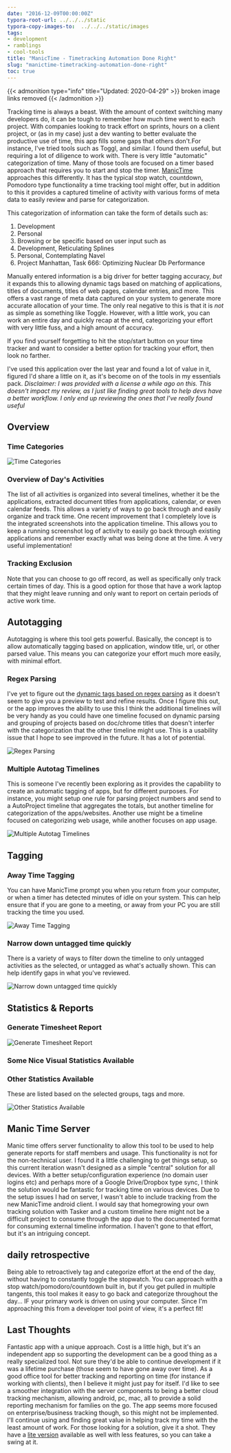 ```yaml
---
date: "2016-12-09T00:00:00Z"
typora-root-url: ../../../static
typora-copy-images-to:  ../../../static/images
tags:
- development
- ramblings
- cool-tools
title: "ManicTime - Timetracking Automation Done Right"
slug: "manictime-timetracking-automation-done-right"
toc: true
---
```


{{< admonition type="info" title="Updated: 2020-04-29" >}}
broken image links removed
{{< /admonition >}}

Tracking time is always a beast. With the amount of context switching many developers do, it can be tough to remember how much time went to each project. With companies looking to track effort on sprints, hours on a client project, or (as in my case) just a dev wanting to better evaluate the productive use of time, this app fills some gaps that others don't.For instance, I've tried tools such as Toggl, and similar. I found them useful, but requiring a lot of diligence to work with. There is very little "automatic" categorization of time. Many of those tools are focused on a timer based approach that requires you to start and stop the timer.
[ManicTime](http://bit.ly/2e9tsDZ) approaches this differently. It has the typical stop watch, countdown, Pomodoro type functionality a time tracking tool might offer, but in addition to this it provides a captured timeline of activity with various forms of meta data to easily review and parse for categorization.

This categorization of information can take the form of details such as:

1. Development
2. Personal
3. Browsing
or be specific based on user input such as
4. Development, Reticulating Splines
5. Personal, Contemplating Navel
6. Project Manhattan, Task 666: Optimizing Nuclear Db Performance

Manually entered information is a big driver for better tagging accuracy, _but_ it expands this to allowing dynamic tags based on matching of applications, titles of documents, titles of web pages, calendar entries, and more. This offers a vast range of meta data captured on your system to generate more accurate allocation of your time. The only real negative to this is that it is _not_ as simple as something like Toggle. However, with a little work, you can work an entire day and quickly recap at the end, categorizing your effort with very little fuss, and a high amount of accuracy.

If you find yourself forgetting to hit the stop/start button on your time tracker and want to consider a better option for tracking your effort, then look no farther.

I've used this application over the last year and found a lot of value in it, figured I'd share a little on it, as it's become on of the tools in my essentials pack. _Disclaimer: I was provided with a license a while ago on this. This doesn't impact my review, as I just like finding great tools to help devs have a better workflow. I only end up reviewing the ones that I've really found useful_

## Overview

### Time Categories

![Time Categories](/images/time-categories.png)

### Overview of Day's Activities

The list of all activities is organized into several timelines, whether it be the applications, extracted document titles from applications, calendar, or even calendar feeds. This allows a variety of ways to go back through and easily organize and track time. One recent improvement that I completely love is the integrated screenshots into the application timeline. This allows you to keep a running screenshot log of activity to easily go back through existing applications and remember exactly what was being done at the time. A very useful implementation!

### Tracking Exclusion

Note that you can choose to go off record, as well as specifically only track certain times of day. This is a good option for those that have a work laptop that they might leave running and only want to report on certain periods of active work time.

## Autotagging

Autotagging is where this tool gets powerful. Basically, the concept is to allow automatically tagging based on application, window title, url, or other parsed value. This means you can categorize your effort much more easily, with minimal effort.

### Regex Parsing

I've yet to figure out the [dynamic tags based on regex parsing](http://bit.ly/2dLECP9) as it doesn't seem to give you a preview to test and refine results. Once I figure this out, or the app improves the ability to use this I think the additional timelines will be very handy as you could have one timeline focused on dynamic parsing and grouping of projects based on doc/chrome titles that doesn't interfer with the categorization that the other timeline might use.
This is a usability issue that I hope to see improved in the future. It has a lot of potential.

![Regex Parsing](/images/regex-parsing.png)

### Multiple Autotag Timelines

This is someone I've recently been exploring as it provides the capability to create an automatic tagging of apps, but for different purposes. For instance, you might setup one rule for parsing project numbers and send to a AutoProject timeline that aggregates the totals, but another timeline for categorization of the apps/websites. Another use might be a timeline focused on categorizing web usage, while another focuses on app usage.

![Multiple Autotag Timelines](/images/multiple-autotag-timelines.png)

## Tagging

### Away Time Tagging

You can have ManicTime prompt you when you return from your computer, or when a timer has detected minutes of idle on your system. This can help ensure that if you are gone to a meeting, or away from your PC you are still tracking the time you used.

![Away Time Tagging](/images/away-time-tagging.png)

### Narrow down untagged time quickly

There is a variety of ways to filter down the timeline to only untagged activities as the selected, or untagged as what's actually shown. This can help identify gaps in what you've reviewed.

![Narrow down untagged time quickly](/images/narrow-down-untagged-time-quickly.png)

## Statistics & Reports

### Generate Timesheet Report

![Generate Timesheet Report](/images/generate-timesheet-report.png)

### Some Nice Visual Statistics Available

### Other Statistics Available

These are listed based on the selected groups, tags and more.

![Other Statistics Available](/images/other-statistics-available.png)

## Manic Time Server

Manic time offers server functionality to allow this tool to be used to help generate reports for staff members and usage.
This functionality is not for the non-technical user. I found it a little challenging to get things setup, so this current iteration wasn't designed as a simple "central" solution for all devices. With a better setup/configuration experience (no domain user logins etc) and perhaps more of a Google Drive/Dropbox type sync, I think the solution would be fantastic for tracking time on various devices.
Due to the setup issues I had on server, I wasn't able to include tracking from the new ManicTime android client.
I would say that homegrowing your own tracking solution with Tasker and a custom timeline here might not be a difficult project to consume through the app due to the documented format for consuming external timeline information. I haven't gone to that effort, but it's an intriguing concept.

## daily retrospective

Being able to retroactively tag and categorize effort at the end of the day, without having to constantly toggle the stopwatch. You can approach with a stop watch/pomodoro/countdown built in, but if you get pulled in multiple tangents, this tool makes it easy to go back and categorize throughout the day... IF your primary work is driven on using your computer. Since I'm approaching this from a developer tool point of view, it's a perfect fit!

## Last Thoughts

Fantastic app with a unique approach.
Cost is a little high, but it's an independent app so supporting the development can be a good thing as a really specialized tool. Not sure they'd be able to continue development if it was a lifetime purchase (those seem to have gone away over time). As a good office tool for better tracking and reporting on time (for instance if working with clients), then I believe it might just pay for itself.
I'd like to see a smoother integration with the server components to being a better cloud tracking mechanism, allowing android, pc, mac, all to provide a solid reporting mechanism for families on the go. The app seems more focused on enterprise/business tracking though, so this might not be implemented.
I'll continue using and finding great value in helping track my time with the least amount of work. For those looking for a solution, give it a shot. They have a [lite version](http://bit.ly/2e9vhke) available as well with less features, so you can take a swing at it.
